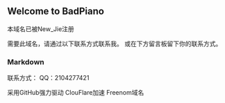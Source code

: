 ## Welcome to BadPiano

本域名已被New_Jie注册

需要此域名，请通过以下联系方式联系我。
或在下方留言板留下你的联系方式。

### Markdown

联系方式：
QQ：2104277421

采用GitHub强力驱动
ClouFlare加速
Freenom域名
